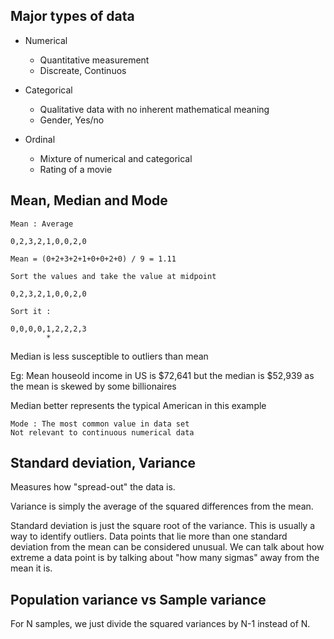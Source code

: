 ## Major types of data

- Numerical
	- Quantitative measurement
	- Discreate, Continuos

- Categorical
	- Qualitative data with no inherent mathematical meaning
	- Gender, Yes/no

- Ordinal
	- Mixture of numerical and categorical
	- Rating of a movie

## Mean, Median and Mode

```
Mean : Average

0,2,3,2,1,0,0,2,0

Mean = (0+2+3+2+1+0+0+2+0) / 9 = 1.11

```

```
Sort the values and take the value at midpoint

0,2,3,2,1,0,0,2,0

Sort it :

0,0,0,0,1,2,2,2,3
        *

```

Median is less susceptible to outliers than mean

Eg: Mean houseold income in US is $72,641 but the median is $52,939 as the mean is skewed by some billionaires

Median better represents the typical American in this example


```
Mode : The most common value in data set
Not relevant to continuous numerical data
```

## Standard deviation, Variance

Measures how "spread-out" the data is.

Variance is simply the average of the squared differences from the mean.

Standard deviation is just the square root of the variance. This is usually a way to identify outliers. Data points that lie more than one standard deviation from the mean can be considered unusual. We can talk about how extreme a data point is by talking about "how many sigmas" away from the mean it is.


## Population variance vs Sample variance

For N samples, we just divide the squared variances by N-1 instead of N.



